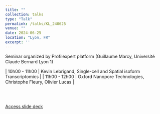 ```yaml
---
title: ""
collection: talks
type: "Talk"
permalink: /talks/KL_240625
venue: ""
date: 2024-06-25
location: "Lyon, FR"
excerpt: ''
---
```


Seminar organized by Profilexpert platform (Guillaume Marcy, Université Claude Bernard Lyon 1)

| 10h00 - 11h00  | Kevin Lebrigand, Single-cell and Spatial isoform Transcriptomics |
| 11h00 - 12h00  | Oxford Nanopore Technologies, Christophe Fleury, Olivier Lucas |

<br><br>

[Access slide deck](/files/Talk_240625-KL_Lyon.pdf)
